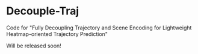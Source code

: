 # Decouple-Traj
Code for "Fully Decoupling Trajectory and Scene Encoding for Lightweight Heatmap-oriented Trajectory Prediction"

Will be released soon!
